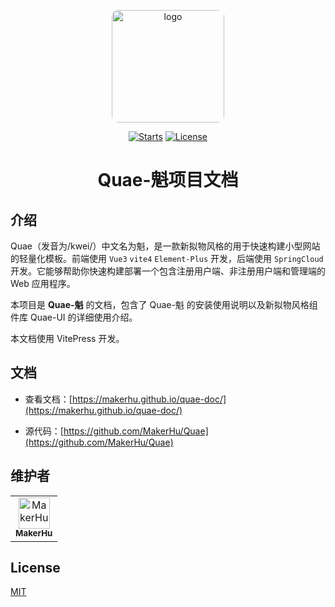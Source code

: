 <p align="center">
  <a href="https://makerhu.github.io/quae-doc/" target="_blank">
    <img width="180" src="https://makerhu.github.io/quae-doc/logo.png" alt="logo" style="border-radius: 10px">
  </a>
  <p align="center">
    <a href="https://github.com/MakerHu/quae-doc"><img src="https://img.shields.io/github/stars/MakerHu/quae-doc?logo=GitHub" alt="Starts"></a>
    <a href="https://github.com/MakerHu/quae-doc/blob/main/LICENSE"><img src="https://img.shields.io/github/license/MakerHu/quae-doc" alt="License"></a>
  </p>
  <h1 align="center">Quae-魁项目文档</h1>
</p>

## 介绍

Quae（发音为/kwei/）中文名为魁，是一款新拟物风格的用于快速构建小型网站的轻量化模板。前端使用 `Vue3` `vite4` `Element-Plus` 开发，后端使用 `SpringCloud` 开发。它能够帮助你快速构建部署一个包含注册用户端、非注册用户端和管理端的 Web 应用程序。

本项目是 **Quae-魁** 的文档，包含了 Quae-魁 的安装使用说明以及新拟物风格组件库 Quae-UI 的详细使用介绍。

本文档使用 VitePress 开发。

## 文档

- 查看文档：[https://makerhu.github.io/quae-doc/](https://makerhu.github.io/quae-doc/)

- 源代码：[https://github.com/MakerHu/Quae](https://github.com/MakerHu/Quae)

## 维护者

<table>
  <td align="center"><a href="https://github.com/MakerHu"><img src="https://avatars.githubusercontent.com/u/58479245?s=50" width="50px;" alt="MakerHu"/><br /><sub><b>MakerHu</b></sub></a></td>
</table>

## License

[MIT](https://github.com/MakerHu/Quae/blob/main/LICENSE)
